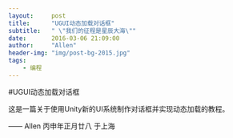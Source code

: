 ```yaml
---
layout:     post
title:      "UGUI动态加载对话框"
subtitle:   " \"我们的征程是星辰大海\""
date:       2016-03-06 21:09:00
author:     "Allen"
header-img: "img/post-bg-2015.jpg"
tags:
    - 编程
---
```


#UGUI动态加载对话框

这是一篇关于使用Unity新的UI系统制作对话框并实现动态加载的教程。



—— Allen 丙申年正月廿八 于上海